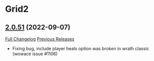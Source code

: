 # Grid2

## [2.0.51](https://github.com/michaelnpsp/Grid2/tree/2.0.51) (2022-09-07)
[Full Changelog](https://github.com/michaelnpsp/Grid2/compare/2.0.50...2.0.51) [Previous Releases](https://github.com/michaelnpsp/Grid2/releases)

- Fixing bug, include player heals option was broken in wrath classic (wowace issue #1106)  
